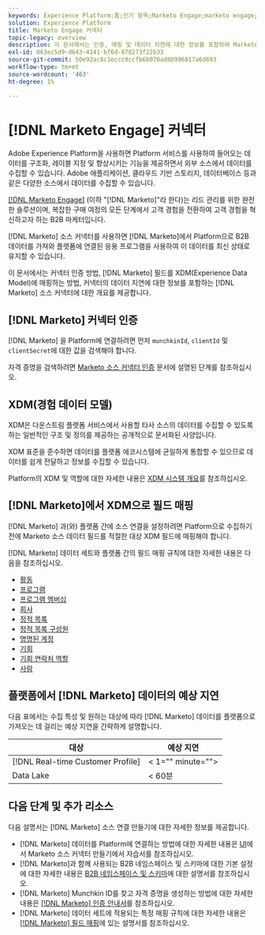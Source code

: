 ```yaml
---
keywords: Experience Platform;홈;인기 항목;Marketo Engage;marketo engage;marketo
solution: Experience Platform
title: Marketo Engage 커넥터
topic-legacy: overview
description: 이 문서에서는 인증, 매핑 및 데이터 지연에 대한 정보를 포함하여 Marketo Engage 소스 커넥터에 대한 개요를 제공합니다.
exl-id: 063ec5d9-d643-4141-bf6d-878273f22b33
source-git-commit: 50e92ac8c1eccc9ccfb6b078ad8b996817a6d693
workflow-type: tm+mt
source-wordcount: '463'
ht-degree: 1%

---
```


# [!DNL Marketo Engage] 커넥터

Adobe Experience Platform을 사용하면 Platform 서비스를 사용하여 들어오는 데이터를 구조화, 레이블 지정 및 향상시키는 기능을 제공하면서 외부 소스에서 데이터를 수집할 수 있습니다. Adobe 애플리케이션, 클라우드 기반 스토리지, 데이터베이스 등과 같은 다양한 소스에서 데이터를 수집할 수 있습니다.

[[!DNL Marketo Engage]](https://www.marketo.com/software/) (이하 &quot;[!DNL Marketo]&quot;라 한다)는 리드 관리를 위한 완전한 솔루션이며, 복잡한 구매 여정의 모든 단계에서 고객 경험을 전환하여 고객 경험을 혁신하고자 하는 B2B 마케터입니다.

[!DNL Marketo] 소스 커넥터를 사용하면 [!DNL Marketo]에서 Platform으로 B2B 데이터를 가져와 플랫폼에 연결된 응용 프로그램을 사용하여 이 데이터를 최신 상태로 유지할 수 있습니다.

이 문서에서는 커넥터 인증 방법, [!DNL Marketo] 필드를 XDM(Experience Data Model)에 매핑하는 방법, 커넥터의 데이터 지연에 대한 정보를 포함하는 [!DNL Marketo] 소스 커넥터에 대한 개요를 제공합니다.

## [!DNL Marketo] 커넥터 인증

[!DNL Marketo] 을 Platform에 연결하려면 먼저 `munchkinId`, `clientId` 및 `clientSecret`에 대한 값을 검색해야 합니다.

자격 증명을 검색하려면 [Marketo 소스 커넥터 인증](./marketo-auth.md) 문서에 설명된 단계를 참조하십시오.

## XDM(경험 데이터 모델)

XDM은 다운스트림 플랫폼 서비스에서 사용할 타사 소스의 데이터를 수집할 수 있도록 하는 일반적인 구조 및 정의를 제공하는 공개적으로 문서화된 사양입니다.

XDM 표준을 준수하면 데이터를 플랫폼 에코시스템에 균일하게 통합할 수 있으므로 데이터를 쉽게 전달하고 정보를 수집할 수 있습니다.

Platform의 XDM 및 역할에 대한 자세한 내용은 [XDM 시스템 개요](../../../../xdm/home.md)를 참조하십시오.

## [!DNL Marketo]에서 XDM으로 필드 매핑

[!DNL Marketo] 과(와) 플랫폼 간에 소스 연결을 설정하려면 Platform으로 수집하기 전에 Marketo 소스 데이터 필드를 적절한 대상 XDM 필드에 매핑해야 합니다.

[!DNL Marketo] 데이터 세트와 플랫폼 간의 필드 매핑 규칙에 대한 자세한 내용은 다음을 참조하십시오.

* [활동](../mapping/marketo.md#activities)
* [프로그램](../mapping/marketo.md#programs)
* [프로그램 멤버십](../mapping/marketo.md#program-memberships)
* [회사](../mapping/marketo.md#companies)
* [정적 목록](../mapping/marketo.md#static-lists)
* [정적 목록 구성원](../mapping/marketo.md#static-list-memberships)
* [명명된 계정](../mapping/marketo.md#named-accounts)
* [기회](../mapping/marketo.md#opportunities)
* [기회 연락처 역할](../mapping/marketo.md#opportunity-contact-roles)
* [사람](../mapping/marketo.md#persons)

## 플랫폼에서 [!DNL Marketo] 데이터의 예상 지연

다음 표에서는 수집 특성 및 원하는 대상에 따라 [!DNL Marketo] 데이터를 플랫폼으로 가져오는 데 걸리는 예상 지연을 간략하게 설명합니다.

| 대상 | 예상 지연 |
| ----------- | ---------------- |
| [!DNL Real-time Customer Profile] | &lt; 1=&quot;&quot; minute=&quot;&quot;> |
| Data Lake | &lt; 60분 |

## 다음 단계 및 추가 리소스

다음 설명서는 [!DNL Marketo] 소스 연결 만들기에 대한 자세한 정보를 제공합니다.

* [!DNL Marketo] 데이터를 Platform에 연결하는 방법에 대한 자세한 내용은 [UI](../../../tutorials/ui/create/adobe-applications/marketo.md)에서 Marketo 소스 커넥터 만들기에서 자습서를 참조하십시오.
* [!DNL Marketo]과 함께 사용되는 B2B 네임스페이스 및 스키마에 대한 기본 설정에 대한 자세한 내용은 [B2B 네임스페이스 및 스키마](./marketo-namespaces.md)에 대한 설명서를 참조하십시오.
* [!DNL Marketo] Munchkin ID를 찾고 자격 증명을 생성하는 방법에 대한 자세한 내용은 [[!DNL Marketo] 인증 안내서](./marketo-auth.md)를 참조하십시오.
* [!DNL Marketo] 데이터 세트에 적용되는 특정 매핑 규칙에 대한 자세한 내용은 [[!DNL Marketo] 필드 매핑](../mapping/marketo.md)에 있는 설명서를 참조하십시오.
